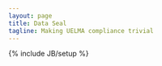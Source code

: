 ```yaml
---
layout: page
title: Data Seal
tagline: Making UELMA compliance trivial
---
```

{% include JB/setup %}

